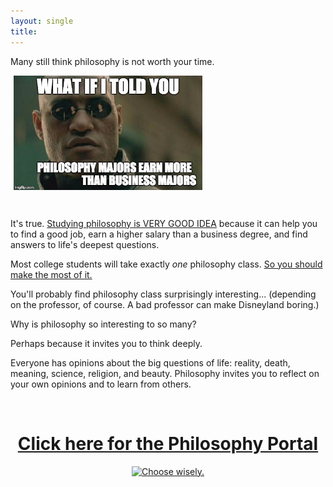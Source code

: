 ```yaml
---
layout: single
title: 
--- 
```


Many still think philosophy is not worth your time.

<a target="_blank" href="http://fivethirtyeight.com/features/philosophers-dont-get-much-respect-but-their-earnings-dont-suck/"> <img src="/images/morpheus.jpg" alt="Morpheus Major" hspace="5px" align="center" width="60%"> </a>

<br>

It's true. [Studying philosophy is VERY GOOD IDEA](/philosophyportal/philosophy-3-major) because it can help you to find a good job, earn a higher salary than a business degree, and find answers to life's deepest questions.

Most college students will take exactly *one* philosophy class. [So you should make the most of it.](/philosophyportal) 

You'll probably find philosophy class surprisingly interesting... (depending on the professor, of course. A bad professor can make Disneyland boring.) 

Why is philosophy so interesting to so many? 

Perhaps because it invites you to think deeply. 

Everyone has opinions about the big questions of life: reality, death, meaning, science, religion, and beauty. Philosophy invites you to reflect on your own opinions and to learn from others. 

<br>

<center>

<h1> <a href="/philosophyportal-splash"> Click here for the Philosophy Portal</a> </h1>

<a target="_blank" href="/philosophyportal-splash">  <img src="https://media.giphy.com/media/XG1TkmiJVuyJi/giphy.gif" alt="Choose wisely."></a>

</center>

<br>